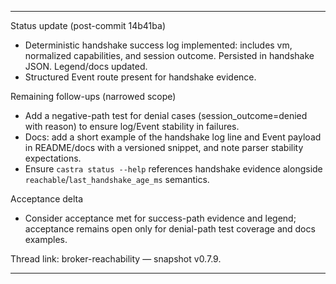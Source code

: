 
---
Status update (post-commit 14b41ba)
- Deterministic handshake success log implemented: includes vm, normalized capabilities, and session outcome. Persisted in handshake JSON. Legend/docs updated.
- Structured Event route present for handshake evidence.

Remaining follow-ups (narrowed scope)
- Add a negative-path test for denial cases (session_outcome=denied with reason) to ensure log/Event stability in failures.
- Docs: add a short example of the handshake log line and Event payload in README/docs with a versioned snippet, and note parser stability expectations.
- Ensure `castra status --help` references handshake evidence alongside `reachable`/`last_handshake_age_ms` semantics.

Acceptance delta
- Consider acceptance met for success-path evidence and legend; acceptance remains open only for denial-path test coverage and docs examples.

Thread link: broker-reachability — snapshot v0.7.9.

---

